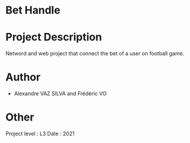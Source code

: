 # Bet Handle

# Project Description

Netword and web project that connect the bet of a user on football game.

# Author 

- Alexandre VAZ SILVA and Frédéric VO

# Other 

Project level : L3
Date : 2021
